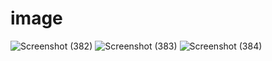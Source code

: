 # image
![Screenshot (382)](https://user-images.githubusercontent.com/100395050/155712553-f9965ea9-577c-4754-9a14-02061fc26477.png)
![Screenshot (383)](https://user-images.githubusercontent.com/100395050/155712563-b5497145-71ca-4a25-acec-0a15383a067d.png)
![Screenshot (384)](https://user-images.githubusercontent.com/100395050/155712565-544a8c98-ce43-42ce-b140-d81fe0d899df.png)
